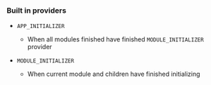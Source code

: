### Built in providers

* `APP_INITIALIZER`
    * When all modules finished have finished `MODULE_INITIALIZER` provider

* `MODULE_INITIALIZER`
    * When current module and children have finished initializing
